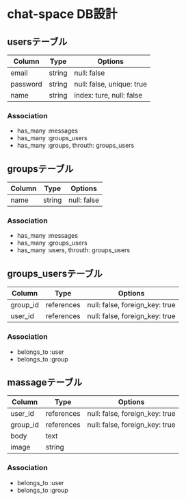 # chat-space DB設計
## usersテーブル
|Column|Type|Options|
|------|----|-------|
|email|string|null: false|
|password|string|null: false, unique: true|
|name|string|index: ture, null: false| 
### Association
- has_many :messages
- has_many :groups_users
- has_many :groups, throuth: groups_users

## groupsテーブル
|Column|Type|Options|
|------|----|-------|
|name|string|null: false|
### Association
- has_many :messages
- has_many :groups_users
- has_many :users, throuth: groups_users

## groups_usersテーブル
|Column|Type|Options|
|------|----|-------|
|group_id|references|null: false, foreign_key: true|
|user_id|references|null: false, foreign_key: true|
### Association
- belongs_to :user
- belongs_to :group

## massageテーブル
|Column|Type|Options|
|------|----|-------|
|user_id|references|null: false, foreign_key: true|
|group_id|references|null: false, foreign_key: true|
|body|text|| | 
|image|string| | 

### Association
- belongs_to :user
- belongs_to :group
